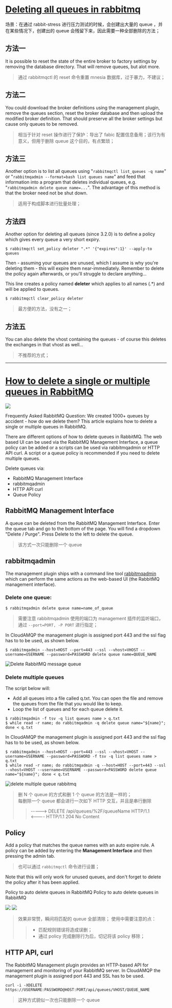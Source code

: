 # [Deleting all queues in rabbitmq](http://rabbitmq.1065348.n5.nabble.com/Deleting-all-queues-in-rabbitmq-td30933.html)

场景：在通过 rabbit-stress 进行压力测试的时候，会创建出大量的 queue ，并在某些情况下，创建出的 queue 会残留下来，因此需要一种全部删除的方法；


## 方法一

It is possible to reset the state of the entire broker to factory settings by removing the database directory. That will remove queues, but alot more. 

> 通过 rabbitmqctl 的 reset 命令重置 mnesia 数据库，过于暴力，不建议；

## 方法二

You could download the broker definitions using the management plugin, remove the queues section, reset the broker database and then upload the 
modified broker definition. That should preserve all the broker settings but cause only queues to be removed. 

> 相当于针对 reset 操作进行了保护：导出了 fabic 配置信息备用；该行为有意义，但用于删除 queue 这个目的，有点繁琐；

## 方法三

Another option is to list all queues using "`rabbitmqctl list_queues -q name`" or "`rabbitmqadmin --format=bash list queues name`" and feed that 
information into a program that deletes individual queues, e.g. "`rabbitmqadmin delete queue name=...`". The advantage of this method is that the broker need not be shut down. 

> 适用于构成脚本进行批量处理；

## 方法四

Another option for deleting all queues (since 3.2.0) is to define a policy which gives every queue a very short expiry. 

```shell
$ rabbitmqctl set_policy deleter ".*" '{"expires":1}' --apply-to queues
```

Then - assuming your queues are unused, which I assume is why you're deleting them - this will expire them near-immediately. Remember to 
delete the policy again afterwards, or you'll struggle to declare anything... 

This line creates a policy named **deleter** which applies to all names (.*) and will be applied to queues. 

```shell
$ rabbitmqctl clear_policy deleter 
```

> 最方便的方法，没有之一；

## 方法五

You can also delete the vhost containing the queues - of course this deletes the exchanges in that vhost as well...

> 不推荐的方式；


----------


# [How to delete a single or multiple queues in RabbitMQ](https://www.cloudamqp.com/blog/2016-06-21-how-to-delete-queues-in-rabbitmq.html)

![](https://www.cloudamqp.com/images/blog/header-bunnies-faq-questions.jpg)

Frequently Asked RabbitMQ Question: We created 1000+ queues by accident - how do we delete them? This article explains how to delete a single or multiple queues in RabbitMQ.

There are different options of how to delete queues in RabbitMQ. The web based UI can be used via the RabbitMQ Management Interface, a queue policy can be added or a scripts can be used via rabbitmqadmin or HTTP API curl. A script or a queue policy is recommended if you need to delete multiple queues.

Delete queues via:

- RabbitMQ Management Interface
- rabbitmqadmin
- HTTP API curl
- Queue Policy


## RabbitMQ Management Interface

A queue can be deleted from the RabbitMQ Management Interface. Enter the queue tab and go to the bottom of the page. You will find a dropdown "Delete / Purge". Press Delete to the left to delete the queue.

> 该方式一次只能删除一个 queue

## rabbitmqadmin

The management plugin ships with a command line tool [rabbitmqadmin](http://www.rabbitmq.com/management-cli.html) which can perform the same actions as the web-based UI (the RabbitMQ management interface).

### Delete one queue:

```shell
$ rabbitmqadmin delete queue name=name_of_queue
```

> 需要注意 rabbitmqadmin 使用的端口为 management 插件的监听端口，通过 `--port=PORT, -P PORT` 进行指定；

In CloudAMQP the management plugin is assigned port 443 and the ssl flag has to to be used, as shown below.

```shell
$ rabbitmqadmin --host=HOST --port=443 --ssl --vhost=VHOST --username=USERNAME --password=PASSWORD delete queue name=QUEUE_NAME
```

![Delete RabbitMQ message queue](https://www.cloudamqp.com/images/blog/delete-queue-in-rabbitmq.png)

### Delete multiple queues

The script below will:
- Add all queues into a file called q.txt. You can open the file and remove the queues from the file that you would like to keep.
- Loop the list of queues and for each queue delete it.

```shell
$ rabbitmqadmin -f tsv -q list queues name > q.txt
$ while read -r name; do rabbitmqadmin -q delete queue name="${name}"; done < q.txt
```

In CloudAMQP the management plugin is assigned port 443 and the ssl flag has to to be used, as shown below.

```shell
$ rabbitmqadmin --host=HOST --port=443 --ssl --vhost=VHOST --username=USERNAME --password=PASSWORD -f tsv -q list queues name > q.txt
$ while read -r name; do rabbitmqadmin -q --host=HOST --port=443 --ssl --vhost=VHOST --username=USERNAME --password=PASSWORD delete queue name="${name}"; done < q.txt
```

![delete multiple queue rabbitmq](https://www.cloudamqp.com/images/blog/delete-multiple-queue-rabbitmq.png)

> 删 N 个 queue 的方式和删 1 个 queue 的方法是一样的；    
> 每删除一个 queue 都会进行一次如下 HTTP 交互，并且是串行删除    
> 
>> -----> DELETE /api/queues/%2F/queueName HTTP/1.1    
>> <---- HTTP/1.1 204 No Content



## Policy

Add a policy that matches the queue names with an auto expire rule. A policy can be added by entering the **Management Interface** and then pressing the admin tab.

> 也可以通过 `rabbitmqctl` 命令进行设置；

Note that this will only work for unused queues, and don't forget to delete the policy after it has been applied.


Policy to auto delete queues in RabbitMQ Policy to auto delete queues in RabbitMQ

![](https://www.cloudamqp.com/images/blog/policy-delete-all-queues.png)
![](https://www.cloudamqp.com/images/blog/policy-delete-overview.png)

> 效果非常赞，瞬间将匹配的 queue 全部清除；
> 使用中需要注意的点：
>> - 匹配规则错误将造成误删；
>> - 通过 policy 完成删除行为后，切记将该 policy 移除；


## HTTP API, curl

The RabbitMQ Management plugin provides an HTTP-based API for management and monitoring of your RabbitMQ server. In CloudAMQP the management plugin is assigned port 443 and SSL has to be used.

```shell
curl -i -XDELETE https://USERNAME:PASSWORD@HOST:PORT/api/queues/VHOST/QUEUE_NAME 
```

> 这种方式貌似一次也只能删除一个 queue